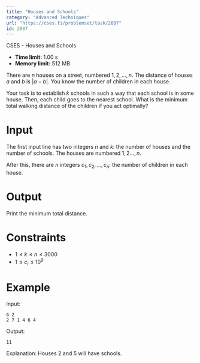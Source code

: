 ```yaml
---
title: "Houses and Schools"
category: "Advanced Techniques"
url: "https://cses.fi/problemset/task/2087"
id: 2087
---
```


CSES - Houses and Schools

  * **Time limit:** 1.00 s
  * **Memory limit:** 512 MB

There are $n$ houses on a street, numbered $1,2,\dots,n$. The distance of
houses $a$ and $b$ is $|a-b|$. You know the number of children in each house.

Your task is to establish $k$ schools in such a way that each school is in
some house. Then, each child goes to the nearest school. What is the minimum
total walking distance of the children if you act optimally?

# Input

The first input line has two integers $n$ and $k$: the number of houses and
the number of schools. The houses are numbered $1,2\dots,n$.

After this, there are $n$ integers $c_1,c_2,\dots,c_n$: the number of children
in each house.

# Output

Print the minimum total distance.

# Constraints

  * $1 \le k \le n \le 3000$
  * $1 \le c_i \le 10^9$

# Example

Input:

    
    
    6 2
    2 7 1 4 6 4
    

Output:

    
    
    11
    

Explanation: Houses 2 and 5 will have schools.

